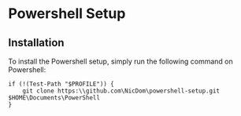 # Powershell Setup

## Installation

To install the Powershell setup, simply run the following command on Powershell:
```shell
if (!(Test-Path "$PROFILE")) {
    git clone https:\\github.com\NicDom\powershell-setup.git $HOME\Documents\PowerShell
}
```
